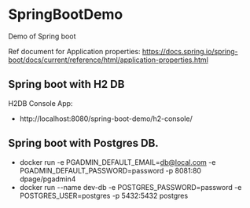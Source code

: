 # SpringBootDemo
Demo of Spring boot

Ref document for Application properties:
https://docs.spring.io/spring-boot/docs/current/reference/html/application-properties.html


## Spring boot with H2 DB 
H2DB Console App:
- http://localhost:8080/spring-boot-demo/h2-console/


## Spring boot with Postgres DB.
- docker run -e PGADMIN_DEFAULT_EMAIL=db@local.com -e PGADMIN_DEFAULT_PASSWORD=password -p 8081:80 dpage/pgadmin4
- docker run --name dev-db -e POSTGRES_PASSWORD=password -e POSTGRES_USER=postgres -p 5432:5432 postgres
